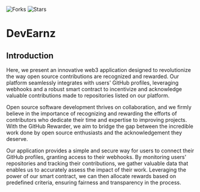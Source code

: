 ![Forks](https://img.shields.io/badge/forks-0-blue)
![Stars](https://img.shields.io/badge/stars-0-yellow)
# DevEarnz
## Introduction
Here, we present an innovative web3 application designed to revolutionize the way open source contributions are recognized and rewarded. Our platform seamlessly integrates with users' GitHub profiles, leveraging webhooks and a robust smart contract to incentivize and acknowledge valuable contributions made to repositories listed on our platform.

Open source software development thrives on collaboration, and we firmly believe in the importance of recognizing and rewarding the efforts of contributors who dedicate their time and expertise to improving projects. With the GitHub Rewarder, we aim to bridge the gap between the incredible work done by open source enthusiasts and the acknowledgement they deserve.

Our application provides a simple and secure way for users to connect their GitHub profiles, granting access to their webhooks. By monitoring users' repositories and tracking their contributions, we gather valuable data that enables us to accurately assess the impact of their work. Leveraging the power of our smart contract, we can then allocate rewards based on predefined criteria, ensuring fairness and transparency in the process.
